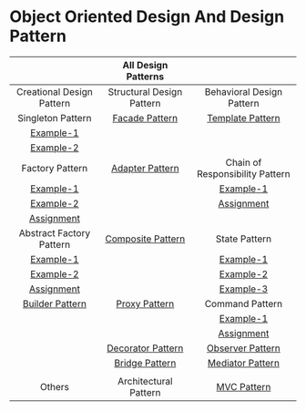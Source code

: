 # Object Oriented Design And Design Pattern

| |All Design Patterns||
|:-:|:-:|:-:|
| Creational Design Pattern | Structural Design Pattern| Behavioral Design Pattern|
| Singleton Pattern| [Facade Pattern](https://github.com/mursalin117/Object-Oriented-Design-And-Design-Pattern/tree/master/DP4-Facade-Pattern-SP/Facade-Pattern-TutorialsPoint/src) | [Template Pattern](https://github.com/mursalin117/Object-Oriented-Design-And-Design-Pattern/tree/master/DP9-Template-Pattern-BP/Template-Pattern-TutorialsPoint/src) |
| [Example-1](https://github.com/mursalin117/Object-Oriented-Design-And-Design-Pattern/tree/master/DP1-Singleton-Pattern-CP/Singleton-Pattern-Coursera/src) | | |
| [Example-2](https://github.com/mursalin117/Object-Oriented-Design-And-Design-Pattern/tree/master/DP1-Singleton-Pattern-CP/Singleton-Pattern-TutorialsPoint/src) | | |
| Factory Pattern| [Adapter Pattern](https://github.com/mursalin117/Object-Oriented-Design-And-Design-Pattern/tree/master/DP5-Adapter-Pattern-SP/Adapter-Pattern-TutorialsPoint/src) | Chain of Responsibility Pattern |
| [Example-1](https://github.com/mursalin117/Object-Oriented-Design-And-Design-Pattern/tree/master/DP2-Factory-Pattern-CP/Factory-Pattern-Coursera/src) | | [Example-1](https://github.com/mursalin117/Object-Oriented-Design-And-Design-Pattern/tree/master/DP10-Chain-Of-Responsibility-Pattern-BP/Chain-Of-Responsibility-Pattern-TutorialsPoint/src) |
| [Example-2](https://github.com/mursalin117/Object-Oriented-Design-And-Design-Pattern/tree/master/DP2-Factory-Pattern-CP/Factory-Pattern-TutorialsPoint/src) | | [Assignment](https://github.com/mursalin117/Object-Oriented-Design-And-Design-Pattern/tree/master/DP10-Chain-Of-Responsibility-Pattern-BP/Assignment-Monet-Withdrawal/src) |
| [Assignment](https://github.com/mursalin117/Object-Oriented-Design-And-Design-Pattern/tree/master/DP2-Factory-Pattern-CP/Assignment-Notification-Service-Using-Factory-Pattern/src) | | |
| Abstract Factory Pattern| [Composite Pattern](https://github.com/mursalin117/Object-Oriented-Design-And-Design-Pattern/tree/master/DP6-Composite-Pattern-SP/Composite-Pattern-TutorialsPoint/src) | State Pattern |
| [Example-1](https://github.com/mursalin117/Object-Oriented-Design-And-Design-Pattern/tree/master/DP3-Abstract-Factory-Pattern-CP/Factory-Method-Pattern-Coursera/src) | | [Example-1](https://github.com/mursalin117/Object-Oriented-Design-And-Design-Pattern/tree/master/DP11-State-Pattern-BP/State-Pattern-TutorialsPoint/src) |
| [Example-2](https://github.com/mursalin117/Object-Oriented-Design-And-Design-Pattern/tree/master/DP3-Abstract-Factory-Pattern-CP/Abstract-Factory-Pattern-TutorialsPoint/src) | | [Example-2](https://github.com/mursalin117/Object-Oriented-Design-And-Design-Pattern/tree/master/DP11-State-Pattern-BP/State-Pattern-Baeldung/src) |
| [Assignment](https://github.com/mursalin117/Object-Oriented-Design-And-Design-Pattern/tree/master/DP3-Abstract-Factory-Pattern-CP/Assignment-Notification-Service-Using-Abstract-Factory-Pattern) | | [Example-3](https://github.com/mursalin117/Object-Oriented-Design-And-Design-Pattern/tree/master/DP11-State-Pattern-BP/State-Pattern-DigitalOcean/src) |
| [Builder Pattern](https://github.com/mursalin117/Object-Oriented-Design-And-Design-Pattern/tree/master/DP15-Builder-Pattern-CP/Builder-Pattern-TutorialsPoint/src) | [Proxy Pattern](https://github.com/mursalin117/Object-Oriented-Design-And-Design-Pattern/tree/master/DP7-Proxy-Pattern-SP/Proxy-Pattern-TutorialsPoint/src) | Command Pattern |
| | | [Example-1](https://github.com/mursalin117/Object-Oriented-Design-And-Design-Pattern/tree/master/DP12-Command-Pattern-BP/Command-Pattern-TutorialsPoint/src) |
| | | [Assignment](https://github.com/mursalin117/Object-Oriented-Design-And-Design-Pattern/tree/master/DP12-Command-Pattern-BP/Assignment-Robot-Simulation/src) |
| | [Decorator Pattern](https://github.com/mursalin117/Object-Oriented-Design-And-Design-Pattern/tree/master/DP8-Decorator-Pattern-SP/Decorator-Pattern-TutorialsPoint/src) | [Observer Pattern](https://github.com/mursalin117/Object-Oriented-Design-And-Design-Pattern/tree/master/DP13-Observer-Pattern-BP/Observer-Pattern-TutorialsPoint/src) |
| | [Bridge Pattern](https://github.com/mursalin117/Object-Oriented-Design-And-Design-Pattern/tree/master/DP16-Bridge-Pattern-SP/Bridge-Pattern-TutorialsPoint/src) | [Mediator Pattern](https://github.com/mursalin117/Object-Oriented-Design-And-Design-Pattern/tree/master/DP14-Mediator-Pattern-BP/Mediator-Pattern-TutorialsPoint/src) |
| | |
| Others | Architectural Pattern | [MVC Pattern](https://github.com/mursalin117/Object-Oriented-Design-And-Design-Pattern/tree/master/DP17-MVC-Pattern-AP/MVC-Pattern-TutorialsPoint/src) |